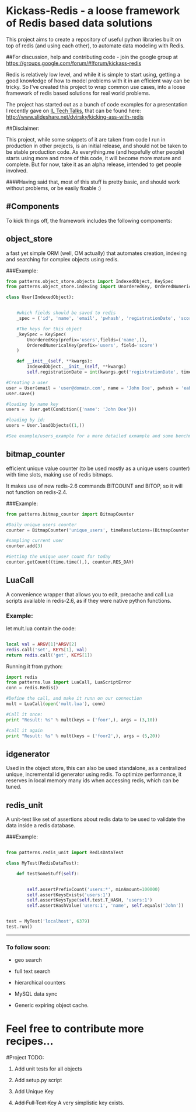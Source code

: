 Kickass-Redis - a loose framework of Redis based data solutions
==================================================

This project aims to create a repository of useful python libraries built on top of redis (and using each other),
to automate data modeling with Redis.

##For discussion, help and contributing code - join the google group at https://groups.google.com/forum/#!forum/kickass-redis

Redis is relatively low level, and while it is simple to start using, getting a good knowledge of how to model problems
with it in an efficient way can be tricky. So I've created this project to wrap common use cases, into a loose framework
of redis based solutions for real world problems.

The project has started out as a bunch of code examples for a presentation I recently gave on [IL Tech Talks](http://www.iltechtalks.org.il/),  that can be found here: http://www.slideshare.net/dvirsky/kicking-ass-with-redis

##Disclaimer:

This project, while some snippets of it are taken from code I run in production in other projects, is an initial release,
and should not be taken to be stable production code. As everything.me (and hopefully other people) starts using more and more
of this code, it will become more mature and complete. But for now, take it as an alpha release, intended to get people involved.

####Having said that, most of this stuff is pretty basic, and should work without problems, or be easily fixable :)

#Components
----------

To kick things off, the framework includes the following components:

## object_store

a fast yet simple ORM (well, OM actually) that automates creation, indexing and searching for complex objects using redis.

###Example:

```python
from patterns.object_store.objects import IndexedObject, KeySpec
from patterns.object_store.indexing import UnorderedKey, OrderedNumericalKey

class User(IndexedObject):


    #which fields should be saved to redis
    _spec = ('id', 'name', 'email', 'pwhash', 'registrationDate', 'score')

    #The keys for this object
    _keySpec = KeySpec(
        UnorderedKey(prefix='users',fields=('name',)),
        OrderedNumericalKey(prefix='users', field='score')
    )

    def __init__(self, **kwargs):
        IndexedObject.__init__(self, **kwargs)
        self.registrationDate = int(kwargs.get('registrationDate', time.time()))

#Creating a user
user = User(email = 'user@domain.com', name = 'John Doe', pwhash = 'eabc626ec26bc6ae6cb2', score = 100)
user.save()

#loading by name key
users =  User.get(Condition({'name': 'John Doe'}))

#loading by id:
users = User.loadObjects((1,))

#See example/users_example for a more detailed exmample and some benchmarks
```






## bitmap_counter

efficient unique value counter (to be used mostly as a unique users counter) with time slots, making use of redis bitmaps.

It makes use of new redis-2.6 commands BITCOUNT and BITOP, so it will not function on redis-2.4.

###Example:

```python
from patterns.bitmap_counter import BitmapCounter

#Daily unique users counter
counter = BitmapCounter('unique_users', timeResolutions=(BitmapCounter.RES_DAY))

#sampling current user
counter.add(3)

#Getting the unique user count for today
counter.getCount((time.time(),), counter.RES_DAY)
```


## LuaCall

A convenience wrapper that allows you to edit, precache and call Lua scripts available in redis-2.6, as if they were native python functions.

### Example:

let mult.lua contain the code:

```lua

local val = ARGV[1]*ARGV[2]
redis.call('set', KEYS[1], val)
return redis.call('get', KEYS[1])

```

Running it from python:
```python
import redis
from patterns.lua import LuaCall, LuaScriptError
conn = redis.Redis()

#Define the call, and make it runn on our connection
mult = LuaCall(open('mult.lua'), conn)

#Call it once:
print "Result: %s" % mult(keys = ('foor',), args = (3,10))

#call it again
print "Result: %s" % mult(keys = ('foor2',), args = (5,20))

```


## idgenerator


Used in the object store, this can also be used standalone, as a centralized unique, incremental id generator using redis.
To optimize performance, it reserves in local memory many ids when accessing redis, which can be tuned.


## redis_unit

A unit-test like set of assertions about redis data to be used to validate the data inside a redis database.

###Example:

```python

from patterns.redis_unit import RedisDataTest

class MyTest(RedisDataTest):

    def testSomeStuff(self):


        self.assertPrefixCount('users:*', minAmount=100000)
        self.assertKeysExists('users:1')
        self.assertKeysType(self.test.T_HASH, 'users:1')
        self.assertHashValue('users:1', 'name', self.equals('John'))


test = MyTest('localhost', 6379)
test.run()


```


---------------------------

### To follow soon:

   * geo search


   * full text search


   * hierarchical counters


   * MySQL data sync


   * Generic expiring object cache.


# Feel free to contribute more recipes...

#Project TODO:

1. Add unit tests for all objects

2. Add setup.py script

3. Add Unique Key

4. <s>Add Full Text Key</s> A very simplistic key exists.


